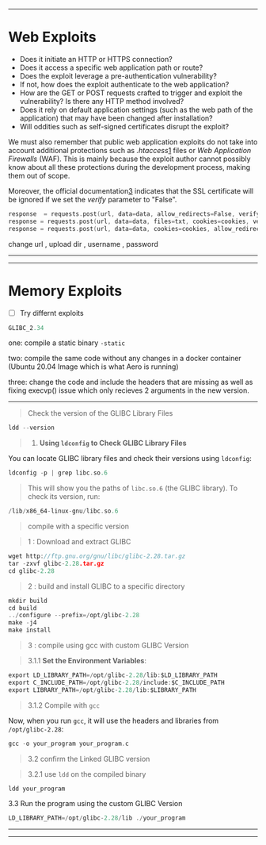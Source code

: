 

---
# Web Exploits

- Does it initiate an HTTP or HTTPS connection?
- Does it access a specific web application path or route?
- Does the exploit leverage a pre-authentication vulnerability?
- If not, how does the exploit authenticate to the web application?
- How are the GET or POST requests crafted to trigger and exploit the vulnerability? Is there any HTTP method involved?
- Does it rely on default application settings (such as the web path of the application) that may have been changed after installation?
- Will oddities such as self-signed certificates disrupt the exploit?

We must also remember that public web application exploits do not take into account additional protections such as _.htaccess_[1](https://portal.offsec.com/courses/pen-200-44065/learning/fixing-exploits-45086/fixing-web-exploits-45121/fixing-web-exploits-45129#fn-local_id_73-1) files or _Web Application Firewalls_ (WAF). This is mainly because the exploit author cannot possibly know about all these protections during the development process, making them out of scope.



Moreover, the official documentation[3](https://portal.offsec.com/courses/pen-200-44065/learning/fixing-exploits-45086/fixing-web-exploits-45121/selecting-the-vulnerability-and-fixing-the-code-45093#fn-local_id_78-3) indicates that the SSL certificate will be ignored if we set the _verify_ parameter to "False".

```c
response  = requests.post(url, data=data, allow_redirects=False, verify=False)
response = requests.post(url, data=data, files=txt, cookies=cookies, verify=False)
response = requests.post(url, data=data, cookies=cookies, allow_redirects=False, verify=False)
```

change url , upload dir , username , password 

---
---
# Memory Exploits

- [ ] Try differnt exploits 

```c
GLIBC_2.34
```

one: compile a static binary `-static`

two: compile the same code without any changes in a docker container (Ubuntu 20.04 Image which is what Aero is running) 

three: change the code and include the headers that are missing as well as fixing execvp() issue which only recieves 2 arguments in the new version.

---

> Check the version of the GLIBC Library Files

```c
ldd --version
```


> 1. **Using `ldconfig` to Check GLIBC Library Files**

You can locate GLIBC library files and check their versions using `ldconfig`:

```c
ldconfig -p | grep libc.so.6
```

> This will show you the paths of `libc.so.6` (the GLIBC library). To check its version, run:

```c
/lib/x86_64-linux-gnu/libc.so.6
```

> compile with a specific version

> 1 : Download and extract GLIBC

```c
wget http://ftp.gnu.org/gnu/libc/glibc-2.28.tar.gz 
tar -zxvf glibc-2.28.tar.gz 
cd glibc-2.28
```

> 2 : build and install GLIBC to a specific directory

```c
mkdir build
cd build
../configure --prefix=/opt/glibc-2.28
make -j4
make install
```

> 3 : compile using gcc with custom GLIBC Version

> 3.1.1 **Set the Environment Variables**:

```c
export LD_LIBRARY_PATH=/opt/glibc-2.28/lib:$LD_LIBRARY_PATH
export C_INCLUDE_PATH=/opt/glibc-2.28/include:$C_INCLUDE_PATH
export LIBRARY_PATH=/opt/glibc-2.28/lib:$LIBRARY_PATH
```

> 3.1.2 Compile with `gcc` 

Now, when you run `gcc`, it will use the headers and libraries from `/opt/glibc-2.28`:

```c
gcc -o your_program your_program.c
```

> 3.2 confirm the Linked GLIBC version

> 3.2.1 use `ldd` on the compiled binary

```c
ldd your_program
```

3.3 Run the program using the custom GLIBC Version

```c
LD_LIBRARY_PATH=/opt/glibc-2.28/lib ./your_program
```

---
---
